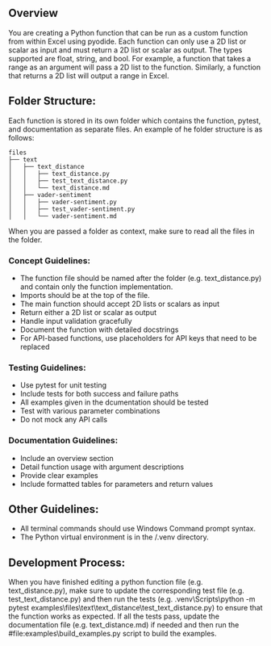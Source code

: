 ## Overview

You are creating a Python function that can be run as a custom function from within Excel using pyodide.  Each function can only use a 2D list or scalar as input and must return a 2D list or scalar as output.  The types supported are float, string, and bool.  For example, a function that takes a range as an argument will pass a 2D list to the function.  Similarly, a function that returns a 2D list will output a range in Excel.

## Folder Structure:

Each function is stored in its own folder which contains the function, pytest, and documentation as separate files.  An example of he folder structure is as follows:

```
files
├── text
│   ├── text_distance
│   │   ├── text_distance.py
│   │   ├── test_text_distance.py
│   │   └── text_distance.md
│   ├── vader-sentiment
│   │   ├── vader-sentiment.py
│   │   ├── test_vader-sentiment.py
│   │   └── vader-sentiment.md
```

When you are passed a folder as context, make sure to read all the files in the folder. 

### Concept Guidelines:
- The function file should be named after the folder (e.g. text_distance.py) and contain only the function implementation.
- Imports should be at the top of the file.
- The main function should accept 2D lists or scalars as input
- Return either a 2D list or scalar as output
- Handle input validation gracefully
- Document the function with detailed docstrings
- For API-based functions, use placeholders for API keys that need to be replaced

### Testing Guidelines:
- Use pytest for unit testing
- Include tests for both success and failure paths
- All examples given in the dcumentation should be tested
- Test with various parameter combinations
- Do not mock any API calls

### Documentation Guidelines:
- Include an overview section
- Detail function usage with argument descriptions
- Provide clear examples
- Include formatted tables for parameters and return values

## Other Guidelines:

- All terminal commands should use Windows Command prompt syntax.
- The Python virtual environment is in the /.venv directory.

## Development Process:

When you have finished editing a python function file (e.g. text_distance.py), make sure to update the corresponding test file (e.g. test_text_distance.py) and then run the tests (e.g. .venv\Scripts\python -m pytest examples\files\text\text_distance\test_text_distance.py) to ensure that the function works as expected.  If all the tests pass, update the documentation file (e.g. text_distance.md) if needed and then run the #file:examples\build_examples.py script to build the examples.